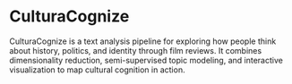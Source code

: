 # CulturaCognize
CulturaCognize is a text analysis pipeline for exploring how people think about history, politics, and identity through film reviews. It combines dimensionality reduction, semi-supervised topic modeling, and interactive visualization to map cultural cognition in action.
